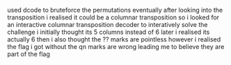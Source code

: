 used dcode to bruteforce the permutations
eventually after looking into the transposition i realised it could be a columnar transposition so i looked for an interactive columnar transposition decoder to interatively solve the challenge 
i initially thought its 5 columns instead of 6 later i realised its actually 6
then i also thought the ?? marks are pointless however i realised the flag i got without the qn marks are wrong leading me to believe they are part of the flag
